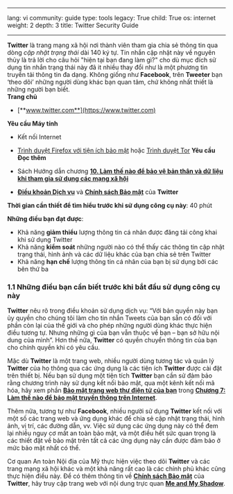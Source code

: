 

---

lang: vi
community: guide
type: tools
legacy: True
child: True
os: internet
weight: 2
depth: 3
title: Twitter Security Guide

---

**Twitter** là trang mạng xã hội nơi thành viên tham gia chia sẻ thông tin qua dòng *cập nhật trạng thái* dài 140 ký tự. Tin nhắn cập nhật này về nguyên thủy là trả lời cho câu hỏi "hiện tại bạn đang làm gì?" cho dù mục đích sử dụng tin nhắn trạng thái này đã it nhiều thay đổi như là một phương tin truyền tải thông tin đa dạng. Không giống như **Facebook**, trên **Tweeter** bạn ‘theo dõi’ những người dùng khác bạn quan tâm, chứ không nhất thiết là những người bạn biết. 		
**Trang chủ**

* [**www.twitter.com**](https://www.twitter.com)

**Yêu cầu Máy tính**
- Kết nối Internet
- [Trình duyệt Firefox với tiện ích bảo mật](/vi/firefox-main) hoặc [Trình duyệt Tor](/vi/tor-main)
**Yêu cầu Đọc thêm**

- Sách Hướng dẫn chương [**10. Làm thế nào để bảo vệ bản thân và dữ liệu khi tham gia sử dụng các mạng xã hội**](/chuong-10)
- [**Điều khoản Dịch vụ**](https://www.twitter.com/tos) và  [**Chính sách Bảo mật**](https://www.twitter.com/privacy/) của **Twitter**

**Thời gian cần thiết để tìm hiểu trước khi sử dụng công cụ này**: 40 phút 

**Những điều bạn đạt được**: 

- Khả năng **giảm thiểu** lượng thông tin cá nhân được đăng tải công khai khi sử dụng Twitter
- Khả năng **kiểm soát** những người nào có thể thấy các thông tin cập nhật trạng thái, hình ảnh và các dữ liệu khác của bạn chia sẻ trên Twitter
- Khả năng **hạn chế** lượng thông tin cá nhân của bạn bị sử dụng bởi các bên thứ ba

### 1.1 Những điều bạn cần biết trước khi bắt đầu sử dụng công cụ này ###

**Twitter** nêu rõ trong điều khoản sử dụng dịch vụ: “Với bản quyền này bạn ủy quyền cho chúng tôi làm cho tin nhắn Tweets của bạn sẵn có đối với phần còn lại của thế giới và cho phép những người dùng khác thực hiện điều tương tự. Nhưng những gì của bạn vẫn thuộc về bạn – bạn sở hữu nội dung của mình”. Hơn thế nữa, **Twitter** có quyền chuyển thông tin của bạn cho chính quyền khi có yêu cầu.

Mặc dù **Twitter** là một trang web, nhiều người dùng tương tác và quản lý **Twitter** của họ thông qua các ứng dụng là các tiện ích **Twitter** được cài đặt trên thiết bị. Nếu bạn sử dụng một tiện tích **Twitter** bạn cần sử đảm bảo rằng chương trình này sử dụng kết nối bảo mật, qua một kênh kết nối mã hóa, hãy xem phần [**Bảo mật trang web thư điện tử của bạn**](/vi/chuong_7_1) trong [**Chương 7: Làm thế nào để bảo mật truyền thông trên Internet**](/vi/chuong-7).

Thêm nữa, tương tự như **Facebook**, nhiều người sử dụng **Twitter** kết nối với một số các trang web và ứng dụng khác để chia sẻ cập nhật trạng thái, hình ảnh, vị trí, các đường dẫn, vv. Việc sử dụng các ứng dụng này có thể đem lại nhiều nguy cơ mất an toàn bảo mật, và một điều hết sức quan trọng là các thiết đặt về bảo mật trên tất cả các ứng dụng này cần được đảm bảo ở mức bảo mật nhất có thể.

Cơ quan An toàn Nội địa của Mỹ thực hiện việc theo dõi **Twitter** và các trang mạng xã hội khác và một khả năng rất cao là các chính phủ khác cũng thực hiện điều này. 
Để có thêm thông tin về [**Chính sách Bảo mật**](http://twitter.com/privacy) của **Twitter**, hãy truy cập trang web với nội dung trực quan [**Me and My Shadow**](https://www.myshadow.org/lost-in-small-print).


